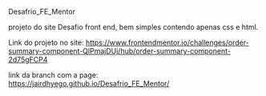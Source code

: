 Desafrio_FE_Mentor

projeto do site Desafio front end, bem simples contendo  apenas css e html.

Link do projeto no site: https://www.frontendmentor.io/challenges/order-summary-component-QlPmajDUj/hub/order-summary-component-2d75gFCP4

link da branch com a page: https://jairdhyego.github.io/Desafrio_FE_Mentor/
